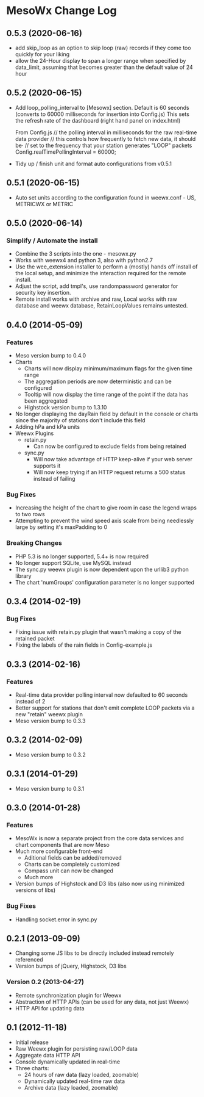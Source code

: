 # MesoWx Change Log #

## 0.5.3 (2020-06-16) ##

* add skip_loop as an option to skip loop (raw) records if they come too quickly for your liking
* allow the 24-Hour display to span a longer range when specified by data_limit, assuming that
    becomes greater than the default value of 24 hour

## 0.5.2 (2020-06-15) ##

* Add loop_polling_interval to [Mesowx] section. Default is 60 seconds (converts to
    60000 milliseconds for insertion into Config.js) This sets the refresh rate of the
    dashboard (right hand panel on index.html)

    From Config.js
    // the polling interval in milliseconds for the raw real-time data provider
    // this controls how frequently to fetch new data, it should be·
    // set to the frequency that your station generates "LOOP" packets
    Config.realTimePollingInterval = 60000;
* Tidy up / finish unit and format auto configurations from v0.5.1

## 0.5.1 (2020-06-15) ##

* Auto set units according to the configuration found in weewx.conf - US, METRICWX or METRIC

## 0.5.0 (2020-06-14) ##

### Simplify / Automate the install
* Combine the 3 scripts into the one - mesowx.py
* Works with weewx4 and python 3, also with python2.7
* Use the wee_extension installer to perform a (mostly) hands off install of the local setup,
    and minimize the interaction required for the remote install.
* Adjust the script, add tmpl's, use randompassword generator for security key insertion.
* Remote install works with archive and raw, Local works with raw database and weewx database,
    RetainLoopValues remains untested.

## 0.4.0 (2014-05-09) ##

### Features
* Meso version bump to 0.4.0
* Charts
    * Charts will now display minimum/maximum flags for the given time range
    * The aggregation periods are now deterministic and can be configured
    * Tooltip will now display the time range of the point if the data has been aggregated
    * Highstock version bump to 1.3.10
* No longer displaying the dayRain field by default in the console or charts since the majority
  of stations don't include this field
* Adding hPa and kPa units
* Weewx Plugins
    * retain.py
        * Can now be configured to exclude fields from being retained
    * sync.py 
        * Will now take advantage of HTTP keep-alive if your web server supports it
        * Will now keep trying if an HTTP request returns a 500 status instead of failing

### Bug Fixes
* Increasing the height of the chart to give room in case the legend wraps to two rows
* Attempting to prevent the wind speed axis scale from being needlessly large by setting it's
  maxPadding to 0

### Breaking Changes
* PHP 5.3 is no longer supported, 5.4+ is now required
* No longer support SQLite, use MySQL instead
* The sync.py weewx plugin is now dependent upon the urllib3 python library
* The chart 'numGroups' configuration parameter is no longer supported


## 0.3.4 (2014-02-19) ##

### Bug Fixes
* Fixing issue with retain.py plugin that wasn't making a copy of the retained packet
* Fixing the labels of the rain fields in Config-example.js


## 0.3.3 (2014-02-16) ##

### Features
* Real-time data provider polling interval now defaulted to 60 seconds instead of 2
* Better support for stations that don't emit complete LOOP packets via a new "retain" weewx plugin 
* Meso version bump to 0.3.3


## 0.3.2 (2014-02-09) ##
* Meso version bump to 0.3.2


## 0.3.1 (2014-01-29) ##
* Meso version bump to 0.3.1


## 0.3.0 (2014-01-28) ##

### Features
* MesoWx is now a separate project from the core data services and chart components that are now Meso
* Much more configurable front-end
    * Aditional fields can be added/removed
    * Charts can be completely customized
    * Compass unit can now be changed
    * Much more
* Version bumps of Highstock and D3 libs (also now using minimized versions of libs)

### Bug Fixes
* Handling socket.error in sync.py


## 0.2.1 (2013-09-09) ##

* Changing some JS libs to be directly included instead remotely referenced
* Version bumps of jQuery, Highstock, D3 libs


### Version 0.2 (2013-04-27) ###

* Remote synchronization plugin for Weewx
* Abstraction of HTTP APIs (can be used for any data, not just Weewx)
* HTTP API for updating data


## 0.1 (2012-11-18) ##

* Initial release
* Raw Weewx plugin for persisting raw/LOOP data
* Aggregate data HTTP API
* Console dynamically updated in real-time
* Three charts:
    * 24 hours of raw data (lazy loaded, zoomable)
    * Dynamically updated real-time raw data
    * Archive data (lazy loaded, zoomable)


